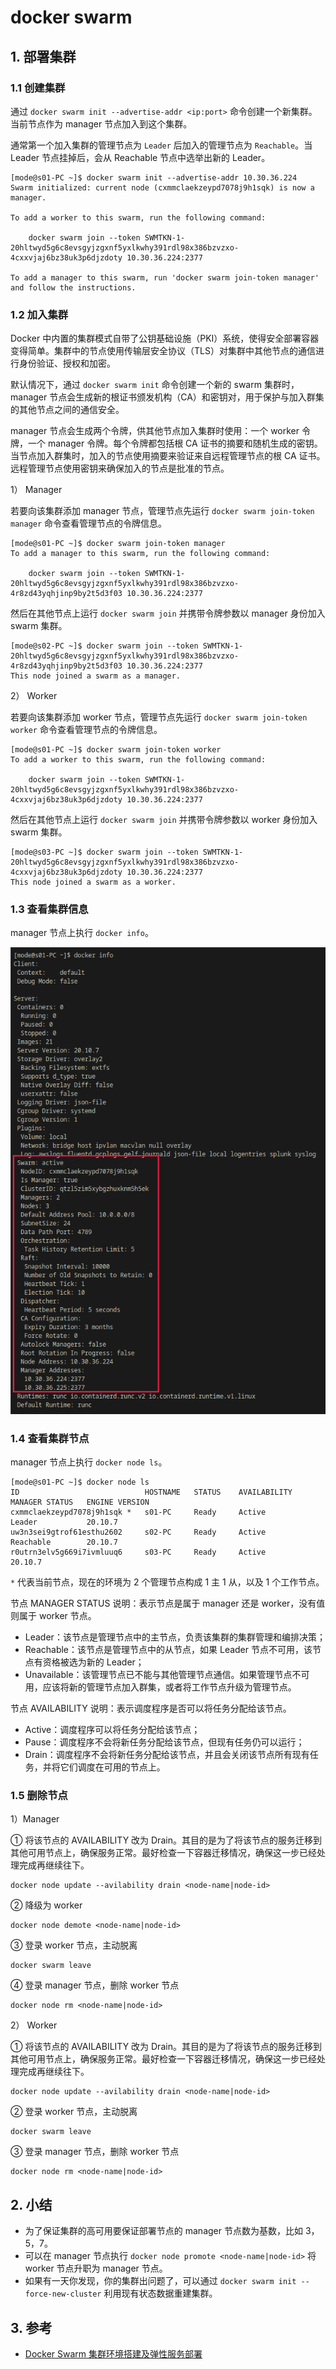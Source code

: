 # docker swarm

## 1. 部署集群

### 1.1 创建集群

通过 `docker swarm init --advertise-addr <ip:port>` 命令创建一个新集群。当前节点作为 manager 节点加入到这个集群。

通常第一个加入集群的管理节点为 `Leader` 后加入的管理节点为 `Reachable`。当 Leader 节点挂掉后，会从 Reachable 节点中选举出新的 Leader。

```
[mode@s01-PC ~]$ docker swarm init --advertise-addr 10.30.36.224
Swarm initialized: current node (cxmmclaekzeypd7078j9h1sqk) is now a manager.

To add a worker to this swarm, run the following command:

    docker swarm join --token SWMTKN-1-20hltwyd5g6c8evsgyjzgxnf5yxlkwhy391rdl98x386bzvzxo-4cxxvjaj6bz38uk3p6djzdoty 10.30.36.224:2377

To add a manager to this swarm, run 'docker swarm join-token manager' and follow the instructions.
```

### 1.2 加入集群

Docker 中内置的集群模式自带了公钥基础设施（PKI）系统，使得安全部署容器变得简单。集群中的节点使用传输层安全协议（TLS）对集群中其他节点的通信进行身份验证、授权和加密。

默认情况下，通过 `docker swarm init` 命令创建一个新的 swarm 集群时，manager 节点会生成新的根证书颁发机构（CA）和密钥对，用于保护与加入群集的其他节点之间的通信安全。

manager 节点会生成两个令牌，供其他节点加入集群时使用：一个 worker 令牌，一个 manager 令牌。每个令牌都包括根 CA 证书的摘要和随机生成的密钥。当节点加入群集时，加入的节点使用摘要来验证来自远程管理节点的根 CA 证书。远程管理节点使用密钥来确保加入的节点是批准的节点。

1） Manager

若要向该集群添加 manager 节点，管理节点先运行 `docker swarm join-token manager` 命令查看管理节点的令牌信息。

```
[mode@s01-PC ~]$ docker swarm join-token manager
To add a manager to this swarm, run the following command:

    docker swarm join --token SWMTKN-1-20hltwyd5g6c8evsgyjzgxnf5yxlkwhy391rdl98x386bzvzxo-4r8zd43yqhjinp9by2t5d3f03 10.30.36.224:2377
```

然后在其他节点上运行 `docker swarm join` 并携带令牌参数以 manager 身份加入 swarm 集群。

```
[mode@s02-PC ~]$ docker swarm join --token SWMTKN-1-20hltwyd5g6c8evsgyjzgxnf5yxlkwhy391rdl98x386bzvzxo-4r8zd43yqhjinp9by2t5d3f03 10.30.36.224:2377
This node joined a swarm as a manager.
```

2） Worker 

若要向该集群添加 worker 节点，管理节点先运行 `docker swarm join-token worker` 命令查看管理节点的令牌信息。

```
[mode@s01-PC ~]$ docker swarm join-token worker
To add a worker to this swarm, run the following command:

    docker swarm join --token SWMTKN-1-20hltwyd5g6c8evsgyjzgxnf5yxlkwhy391rdl98x386bzvzxo-4cxxvjaj6bz38uk3p6djzdoty 10.30.36.224:2377
```

然后在其他节点上运行 `docker swarm join` 并携带令牌参数以 worker 身份加入 swarm 集群。

```
[mode@s03-PC ~]$ docker swarm join --token SWMTKN-1-20hltwyd5g6c8evsgyjzgxnf5yxlkwhy391rdl98x386bzvzxo-4cxxvjaj6bz38uk3p6djzdoty 10.30.36.224:2377
This node joined a swarm as a worker.
```

### 1.3 查看集群信息

manager 节点上执行 `docker info`。

![docker swarm 集群信息](https://github.com/chengyayu/technote/blob/main/004-%E5%AE%B9%E5%99%A8%E6%8A%80%E6%9C%AF/docker/static/docker_info_for_swarm.png)

### 1.4 查看集群节点

manager 节点上执行 `docker node ls`。

```
[mode@s01-PC ~]$ docker node ls
ID                            HOSTNAME   STATUS    AVAILABILITY   MANAGER STATUS   ENGINE VERSION
cxmmclaekzeypd7078j9h1sqk *   s01-PC     Ready     Active         Leader           20.10.7
uw3n3sei9gtrof61esthu2602     s02-PC     Ready     Active         Reachable        20.10.7
r0utrn3elv5g669i7ivmluuq6     s03-PC     Ready     Active                          20.10.7
```
 
`*` 代表当前节点，现在的环境为 2 个管理节点构成 1 主 1 从，以及 1 个工作节点。

节点 MANAGER STATUS 说明：表示节点是属于 manager 还是 worker，没有值则属于 worker 节点。
- Leader：该节点是管理节点中的主节点，负责该集群的集群管理和编排决策；
- Reachable：该节点是管理节点中的从节点，如果 Leader 节点不可用，该节点有资格被选为新的 Leader；
- Unavailable：该管理节点已不能与其他管理节点通信。如果管理节点不可用，应该将新的管理节点加入群集，或者将工作节点升级为管理节点。

节点 AVAILABILITY 说明：表示调度程序是否可以将任务分配给该节点。
- Active：调度程序可以将任务分配给该节点；
- Pause：调度程序不会将新任务分配给该节点，但现有任务仍可以运行；
- Drain：调度程序不会将新任务分配给该节点，并且会关闭该节点所有现有任务，并将它们调度在可用的节点上。

### 1.5 删除节点

1）Manager 

① 将该节点的 AVAILABILITY 改为 Drain。其目的是为了将该节点的服务迁移到其他可用节点上，确保服务正常。最好检查一下容器迁移情况，确保这一步已经处理完成再继续往下。

```
docker node update --avilability drain <node-name|node-id>
```

② 降级为 worker
```
docker node demote <node-name|node-id>
```

③ 登录 worker 节点，主动脱离

```
docker swarm leave
```

④ 登录 manager 节点，删除 worker 节点

```
docker node rm <node-name|node-id>
```

2） Worker

① 将该节点的 AVAILABILITY 改为 Drain。其目的是为了将该节点的服务迁移到其他可用节点上，确保服务正常。最好检查一下容器迁移情况，确保这一步已经处理完成再继续往下。

```
docker node update --avilability drain <node-name|node-id>
```

② 登录 worker 节点，主动脱离

```
docker swarm leave
```

③ 登录 manager 节点，删除 worker 节点

```
docker node rm <node-name|node-id>
```

## 2. 小结

- 为了保证集群的高可用要保证部署节点的 manager 节点数为基数，比如 3，5，7。
- 可以在 manager 节点执行 `docker node promote <node-name|node-id>` 将 worker 节点升职为 manager 节点。
- 如果有一天你发现，你的集群出问题了，可以通过 `docker swarm init --force-new-cluster` 利用现有状态数据重建集群。

## 3. 参考

- [Docker Swarm 集群环境搭建及弹性服务部署](https://www.cnblogs.com/mrhelloworld/p/docker16.html)
